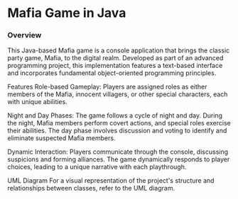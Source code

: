 # Mafia Game in Java
### Overview
This Java-based Mafia game is a console application that brings the classic party game, Mafia, to the digital realm. Developed as part of an advanced programming project, this implementation features a text-based interface and incorporates fundamental object-oriented programming principles.

Features
Role-based Gameplay: Players are assigned roles as either members of the Mafia, innocent villagers, or other special characters, each with unique abilities.

Night and Day Phases: The game follows a cycle of night and day. During the night, Mafia members perform covert actions, and special roles exercise their abilities. The day phase involves discussion and voting to identify and eliminate suspected Mafia members.

Dynamic Interaction: Players communicate through the console, discussing suspicions and forming alliances. The game dynamically responds to player choices, leading to a unique narrative with each playthrough.

UML Diagram
For a visual representation of the project's structure and relationships between classes, refer to the UML diagram.
